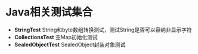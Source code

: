 # Java相关测试集合
- **StringTest** String和byte数组转换测试，测试String是否可以容纳非显示字符
- **CollectionsTest** 空Map初始化测试
- **SealedObjectTest** SealedObject封装对象测试